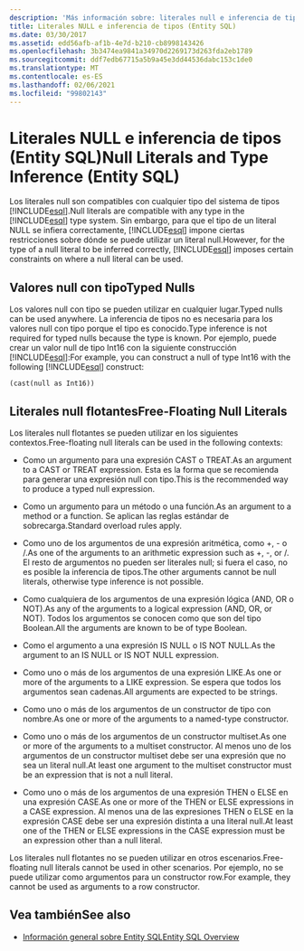 ```yaml
---
description: 'Más información sobre: literales null e inferencia de tipos (Entity SQL)'
title: Literales NULL e inferencia de tipos (Entity SQL)
ms.date: 03/30/2017
ms.assetid: edd56afb-af1b-4e7d-b210-cb8998143426
ms.openlocfilehash: 3b3474ea9841a34970d2269173d263fda2eb1789
ms.sourcegitcommit: ddf7edb67715a5b9a45e3dd44536dabc153c1de0
ms.translationtype: MT
ms.contentlocale: es-ES
ms.lasthandoff: 02/06/2021
ms.locfileid: "99802143"
---
```

# <a name="null-literals-and-type-inference-entity-sql"></a><span data-ttu-id="31251-103">Literales NULL e inferencia de tipos (Entity SQL)</span><span class="sxs-lookup"><span data-stu-id="31251-103">Null Literals and Type Inference (Entity SQL)</span></span>

<span data-ttu-id="31251-104">Los literales null son compatibles con cualquier tipo del sistema de tipos [!INCLUDE[esql](../../../../../../includes/esql-md.md)].</span><span class="sxs-lookup"><span data-stu-id="31251-104">Null literals are compatible with any type in the [!INCLUDE[esql](../../../../../../includes/esql-md.md)] type system.</span></span> <span data-ttu-id="31251-105">Sin embargo, para que el tipo de un literal NULL se infiera correctamente, [!INCLUDE[esql](../../../../../../includes/esql-md.md)] impone ciertas restricciones sobre dónde se puede utilizar un literal null.</span><span class="sxs-lookup"><span data-stu-id="31251-105">However, for the type of a null literal to be inferred correctly, [!INCLUDE[esql](../../../../../../includes/esql-md.md)] imposes certain constraints on where a null literal can be used.</span></span>  
  
## <a name="typed-nulls"></a><span data-ttu-id="31251-106">Valores null con tipo</span><span class="sxs-lookup"><span data-stu-id="31251-106">Typed Nulls</span></span>  

 <span data-ttu-id="31251-107">Los valores null con tipo se pueden utilizar en cualquier lugar.</span><span class="sxs-lookup"><span data-stu-id="31251-107">Typed nulls can be used anywhere.</span></span> <span data-ttu-id="31251-108">La inferencia de tipos no es necesaria para los valores null con tipo porque el tipo es conocido.</span><span class="sxs-lookup"><span data-stu-id="31251-108">Type inference is not required for typed nulls because the type is known.</span></span> <span data-ttu-id="31251-109">Por ejemplo, puede crear un valor null de tipo Int16 con la siguiente construcción [!INCLUDE[esql](../../../../../../includes/esql-md.md)]:</span><span class="sxs-lookup"><span data-stu-id="31251-109">For example, you can construct a null of type Int16 with the following [!INCLUDE[esql](../../../../../../includes/esql-md.md)] construct:</span></span>  
  
 `(cast(null as Int16))`  
  
## <a name="free-floating-null-literals"></a><span data-ttu-id="31251-110">Literales null flotantes</span><span class="sxs-lookup"><span data-stu-id="31251-110">Free-Floating Null Literals</span></span>  

 <span data-ttu-id="31251-111">Los literales null flotantes se pueden utilizar en los siguientes contextos.</span><span class="sxs-lookup"><span data-stu-id="31251-111">Free-floating null literals can be used in the following contexts:</span></span>  
  
- <span data-ttu-id="31251-112">Como un argumento para una expresión CAST o TREAT.</span><span class="sxs-lookup"><span data-stu-id="31251-112">As an argument to a CAST or TREAT expression.</span></span> <span data-ttu-id="31251-113">Esta es la forma que se recomienda para generar una expresión null con tipo.</span><span class="sxs-lookup"><span data-stu-id="31251-113">This is the recommended way to produce a typed null expression.</span></span>  
  
- <span data-ttu-id="31251-114">Como un argumento para un método o una función.</span><span class="sxs-lookup"><span data-stu-id="31251-114">As an argument to a method or a function.</span></span> <span data-ttu-id="31251-115">Se aplican las reglas estándar de sobrecarga.</span><span class="sxs-lookup"><span data-stu-id="31251-115">Standard overload rules apply.</span></span>  
  
- <span data-ttu-id="31251-116">Como uno de los argumentos de una expresión aritmética, como +, - o /.</span><span class="sxs-lookup"><span data-stu-id="31251-116">As one of the arguments to an arithmetic expression such as +, -, or /.</span></span> <span data-ttu-id="31251-117">El resto de argumentos no pueden ser literales null; si fuera el caso, no es posible la inferencia de tipos.</span><span class="sxs-lookup"><span data-stu-id="31251-117">The other arguments cannot be null literals, otherwise type inference is not possible.</span></span>  
  
- <span data-ttu-id="31251-118">Como cualquiera de los argumentos de una expresión lógica (AND, OR o NOT).</span><span class="sxs-lookup"><span data-stu-id="31251-118">As any of the arguments to a logical expression (AND, OR, or NOT).</span></span> <span data-ttu-id="31251-119">Todos los argumentos se conocen como que son del tipo Boolean.</span><span class="sxs-lookup"><span data-stu-id="31251-119">All the arguments are known to be of type Boolean.</span></span>  
  
- <span data-ttu-id="31251-120">Como el argumento a una expresión IS NULL o IS NOT NULL.</span><span class="sxs-lookup"><span data-stu-id="31251-120">As the argument to an IS NULL or IS NOT NULL expression.</span></span>  
  
- <span data-ttu-id="31251-121">Como uno o más de los argumentos de una expresión LIKE.</span><span class="sxs-lookup"><span data-stu-id="31251-121">As one or more of the arguments to a LIKE expression.</span></span> <span data-ttu-id="31251-122">Se espera que todos los argumentos sean cadenas.</span><span class="sxs-lookup"><span data-stu-id="31251-122">All arguments are expected to be strings.</span></span>  
  
- <span data-ttu-id="31251-123">Como uno o más de los argumentos de un constructor de tipo con nombre.</span><span class="sxs-lookup"><span data-stu-id="31251-123">As one or more of the arguments to a named-type constructor.</span></span>  
  
- <span data-ttu-id="31251-124">Como uno o más de los argumentos de un constructor multiset.</span><span class="sxs-lookup"><span data-stu-id="31251-124">As one or more of the arguments to a multiset constructor.</span></span> <span data-ttu-id="31251-125">Al menos uno de los argumentos de un constructor multiset debe ser una expresión que no sea un literal null.</span><span class="sxs-lookup"><span data-stu-id="31251-125">At least one argument to the multiset constructor must be an expression that is not a null literal.</span></span>  
  
- <span data-ttu-id="31251-126">Como uno o más de los argumentos de una expresión THEN o ELSE en una expresión CASE.</span><span class="sxs-lookup"><span data-stu-id="31251-126">As one or more of the THEN or ELSE expressions in a CASE expression.</span></span> <span data-ttu-id="31251-127">Al menos una de las expresiones THEN o ELSE en la expresión CASE debe ser una expresión distinta a una literal null.</span><span class="sxs-lookup"><span data-stu-id="31251-127">At least one of the THEN or ELSE expressions in the CASE expression must be an expression other than a null literal.</span></span>  
  
 <span data-ttu-id="31251-128">Los literales null flotantes no se pueden utilizar en otros escenarios.</span><span class="sxs-lookup"><span data-stu-id="31251-128">Free-floating null literals cannot be used in other scenarios.</span></span> <span data-ttu-id="31251-129">Por ejemplo, no se puede utilizar como argumentos para un constructor row.</span><span class="sxs-lookup"><span data-stu-id="31251-129">For example,  they cannot be used as arguments to a row constructor.</span></span>  
  
## <a name="see-also"></a><span data-ttu-id="31251-130">Vea también</span><span class="sxs-lookup"><span data-stu-id="31251-130">See also</span></span>

- [<span data-ttu-id="31251-131">Información general sobre Entity SQL</span><span class="sxs-lookup"><span data-stu-id="31251-131">Entity SQL Overview</span></span>](entity-sql-overview.md)
